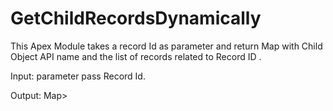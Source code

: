 # GetChildRecordsDynamically
This Apex Module takes a record Id as parameter and return Map with Child Object API name and the list of records related to Record ID .

<p>Input: parameter pass Record Id.</p>
Output: Map<ojectName,List<Records>>
